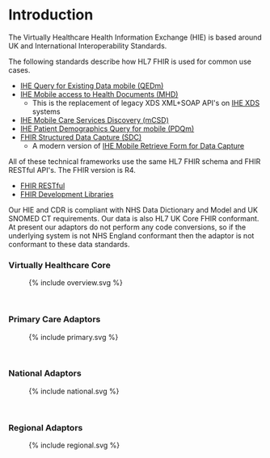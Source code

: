# Introduction

The Virtually Healthcare Health Information Exchange (HIE) is based around UK and International Interoperability Standards.

The following standards describe how HL7 FHIR is used for common use cases. 

- [IHE Query for Existing Data mobile (QEDm)](https://build.fhir.org/ig/IHE/QEDm/branches/master/index.html)
- [IHE Mobile access to Health Documents (MHD)](https://profiles.ihe.net/ITI/MHD/index.html)
  - This is the replacement of legacy XDS XML+SOAP API's on [IHE XDS](https://profiles.ihe.net/ITI/TF/Volume1/ch-10.html) systems
- [IHE Mobile Care Services Discovery (mCSD)](https://profiles.ihe.net/ITI/mCSD/volume-1.html)
- [IHE Patient Demographics Query for mobile (PDQm)](https://profiles.ihe.net/ITI/PDQm/)
- [FHIR Structured Data Capture (SDC)](https://build.fhir.org/ig/HL7/sdc/)
  - A modern version of [IHE Mobile Retrieve Form for Data Capture](https://wiki.ihe.net/index.php/Mobile_Retrieve_Form_for_Data_Capture)

All of these technical frameworks use the same HL7 FHIR schema and FHIR RESTful API's. The FHIR version is R4.

- [FHIR RESTful](https://hl7.org/fhir/R4/http.html)
- [FHIR Development Libraries](https://confluence.hl7.org/display/FHIR/Open+Source+Implementations)

Our HIE and CDR is compliant with NHS Data Dictionary and Model and UK SNOMED CT requirements. Our data is also HL7 UK Core FHIR conformant.
At present our adaptors do not perform any code conversions, so if the underlying system is not NHS England conformant then the adaptor is not conformant to these data standards.

### Virtually Healthcare Core

<figure>{% include overview.svg %}</figure>
<br clear="all"/>

### Primary Care Adaptors

<figure>{% include primary.svg %}</figure>
<br clear="all"/>

### National Adaptors

<figure>{% include national.svg %}</figure>
<br clear="all"/>

### Regional Adaptors

<figure>{% include regional.svg %}</figure>
<br clear="all"/>
